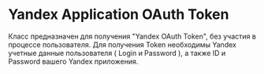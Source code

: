 Yandex Application OAuth Token
========

Класс предназначен для получения "Yandex OAuth Token",
без участия в процессе пользователя. 
Для получения Token необходимы 
Yandex учетные данные пользователя ( Login и Password ), 
а также ID и Password вашего Yandex приложения.
